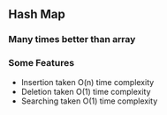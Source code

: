 ## Hash Map
### Many times better than array
### Some Features
- Insertion taken O(n) time complexity
- Deletion taken O(1) time complexity
- Searching taken O(1) time complexity